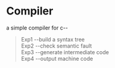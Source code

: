 # Compiler
a simple compiler for c--  
>Exp1 --build a syntax tree  
>Exp2 --check semantic fault  
>Exp3 --generate intermediate code  
>Exp4 --output machine code
